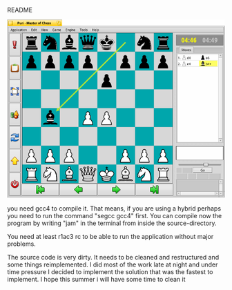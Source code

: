 README

![Puri screenshot](Screenshot.png "Puri")

you need gcc4 to compile it. That means, if you are using a hybrid perhaps you need to run the command "segcc gcc4" first.
You can compile now the program by writing "jam" in the terminal from inside the source-directory.

You need at least r1ac3 rc   to be able to run the application without major problems.

The source code is very dirty. It needs to be cleaned and restructured and some things reimplemented. I did most of the work 
late at night and under time pressure I decided to implement the solution that was the fastest to implement. I hope this 
summer i will have some time to clean it